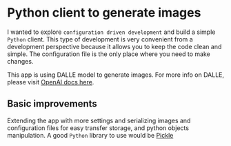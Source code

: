 # Python client to generate images

I wanted to explore `configuration driven development` and build a simple `Python` client.
This type of development is very convenient from a development perspective because it allows you to keep the code clean and simple. The configuration file is the only place where you need to make changes.

This app is using DALLE model to generate images. For more info on DALLE, please visit [OpenAI docs here](https://platform.openai.com/docs/api-reference/images/create).

## Basic improvements

Extending the app with more settings and serializing images and configuration files for easy transfer storage, and python objects manipulation. A good `Python` library to use would be [Pickle](https://docs.python.org/3/library/pickle.html)
